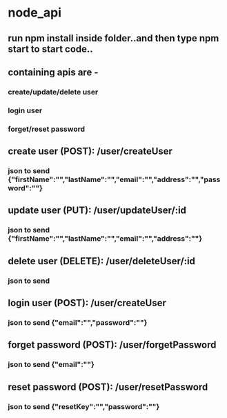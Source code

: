 # node_api

## run npm install inside folder..and then type npm start to start code..
## containing apis are -
### create/update/delete user
### login user
### forget/reset password

## create user (POST): /user/createUser
### json to send {"firstName":"","lastName":"","email":"","address":"","password":""}
## update user (PUT): /user/updateUser/:id
### json to send {"firstName":"","lastName":"","email":"","address":""}
## delete user (DELETE): /user/deleteUser/:id
### json to send 
## login user (POST): /user/createUser
### json to send {"email":"","password":""}
## forget password (POST): /user/forgetPassword
### json to send {"email":""}
## reset password (POST): /user/resetPassword
### json to send {"resetKey":"","password":""}
